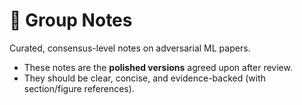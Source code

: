 # 📂 Group Notes

Curated, consensus-level notes on adversarial ML papers.

- These notes are the **polished versions** agreed upon after review.
- They should be clear, concise, and evidence-backed (with section/figure references).
